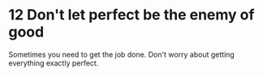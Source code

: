 # 12 Don't let perfect be the enemy of good

Sometimes you need to get the job done. Don't worry about getting everything exactly perfect.
